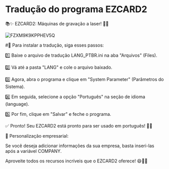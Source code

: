 # Tradução do programa EZCARD2

📚✨ EZCARD2: Máquinas de gravação a laser! 💪🔥

![FZXM9K9KPPHEV5Q](https://github.com/MarcusTechs/EzCard2-Traducao/assets/138902771/9d1440fa-6eee-43e4-a006-ce2bb576cfbd)


#🔹 Para instalar a tradução, siga esses passos:


1️⃣ Baixe o arquivo de tradução LANG_PTBR.ini na aba "Arquivos" (Files).

2️⃣ Vá até a pasta "LANG" e cole o arquivo baixado.

3️⃣ Agora, abra o programa e clique em "System Parameter" (Parâmetros do Sistema).

4️⃣ Em seguida, selecione a opção "Português" na seção de idioma (language).

5️⃣ Por fim, clique em "Salvar" e feche o programa.

✅ Pronto! Seu EZCARD2 está pronto para ser usado em português! 🎉🌟

🏢 Personalização empresarial:

Se você deseja adicionar informações da sua empresa, basta inseri-las após a variável COMPANY.

Aproveite todos os recursos incríveis que o EZCARD2 oferece! 😄💼🚀
